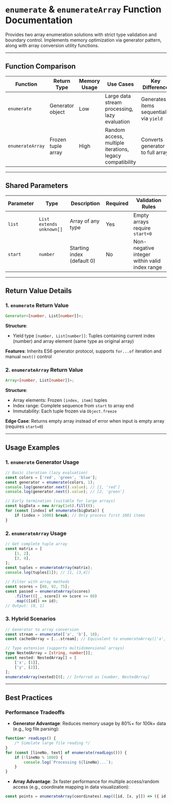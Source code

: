 # `enumerate` & `enumerateArray` Function Documentation

Provides two array enumeration solutions with strict type validation and boundary control. Implements memory optimization via generator pattern, along with array conversion utility functions.

---

## Function Comparison

| Function | Return Type | Memory Usage | Use Cases | Key Difference |
| --- | --- | --- | --- | --- |
| `enumerate` | Generator object | Low | Large data stream processing, lazy evaluation | Generates items sequentially via `yield` |
| `enumerateArray` | Frozen tuple array | High | Random access, multiple iterations, legacy compatibility | Converts generator to full array |

---

## Shared Parameters

| Parameter | Type | Description | Required | Validation Rules |
| --- | --- | --- | --- | --- |
| `list` | `List extends unknown[]` | Array of any type | Yes | Empty arrays require `start=0` |
| `start` | `number` | Starting index (default 0) | No | Non-negative integer within valid index range |

---

## Return Value Details

### 1. `enumerate` Return Value

```ts
Generator<[number, List[number]]>;
```

**Structure**:

-   Yield type `[number, List[number]]`: Tuples containing current index (number) and array element (same type as original array)

**Features**: Inherits ES6 generator protocol, supports `for...of` iteration and manual `next()` control

### 2. `enumerateArray` Return Value

```ts
Array<[number, List[number]]>;
```

**Structure**:

-   Array elements: Frozen `[index, item]` tuples
-   Index range: Complete sequence from `start` to array end
-   Immutability: Each tuple frozen via `Object.freeze`

**Edge Case**: Returns empty array instead of error when input is empty array (requires `start=0`)

---

## Usage Examples

### 1. `enumerate` Generator Usage

```ts
// Basic iteration (lazy evaluation)
const colors = ['red', 'green', 'blue'];
const generator = enumerate(colors, 1);
console.log(generator.next().value); // [1, 'red']
console.log(generator.next().value); // [2, 'green']

// Early termination (suitable for large arrays)
const bigData = new Array(1e6).fill(0);
for (const [index] of enumerate(bigData)) {
    if (index > 1000) break; // Only process first 1001 items
}
```

### 2. `enumerateArray` Usage

```ts
// Get complete tuple array
const matrix = [
    [1, 2],
    [3, 4],
];
const tuples = enumerateArray(matrix);
console.log(tuples[1]); // [1, [3,4]]

// Filter with array methods
const scores = [88, 92, 75];
const passed = enumerateArray(scores)
    .filter(([_, score]) => score >= 80)
    .map(([id]) => id);
// Output: [0, 1]
```

### 3. Hybrid Scenarios

```ts
// Generator to array conversion
const stream = enumerate(['a', 'b'], 10);
const cachedArray = [...stream]; // Equivalent to enumerateArray(['a','b'],10)

// Type extension (supports multidimensional arrays)
type NestedArray = [string, number[]];
const nested: NestedArray[] = [
    ['x', [1]],
    ['y', [2]],
];
enumerateArray(nested)[0]; // Inferred as [number, NestedArray]
```

---

## Best Practices

### Performance Tradeoffs

-   **Generator Advantage**: Reduces memory usage by 80%+ for 100k+ data (e.g., log file parsing):

```ts
function* readLogs() {
    /* Simulate large file reading */
}
for (const [lineNo, text] of enumerate(readLogs())) {
    if (!lineNo % 1000) {
        console.log(`Processing ${lineNo}...`);
    }
}
```

-   **Array Advantage**: 3x faster performance for multiple access/random access (e.g., coordinate mapping in data visualization):

```ts
const points = enumerateArray(coordinates).map(([id, [x, y]]) => ({ id, x: x * scale, y: y * scale }));
```
